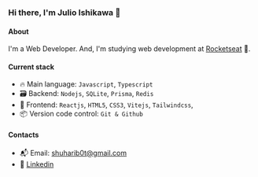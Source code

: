 ### Hi there, I'm Julio Ishikawa 👋

#### About
I'm a Web Developer. And, I'm studying web development at [Rocketseat](https://rocketseat.com.br/) :rocket:.

#### Current stack
- 🔥 Main language: `Javascript`, `Typescript`
- 🗃️ Backend: `Nodejs`, `SQLite`, `Prisma`, `Redis`
- 🚧 Frontend: `Reactjs`, `HTML5`, `CSS3`, `Vitejs`, `Tailwindcss`, 
- 📦️ Version code control: `Git & Github`

#### Contacts 
- 📬 Email: shuharib0t@gmail.com
- 👤 [Linkedin](https://www.linkedin.com/in/julio-ishikawa-449417213/)
